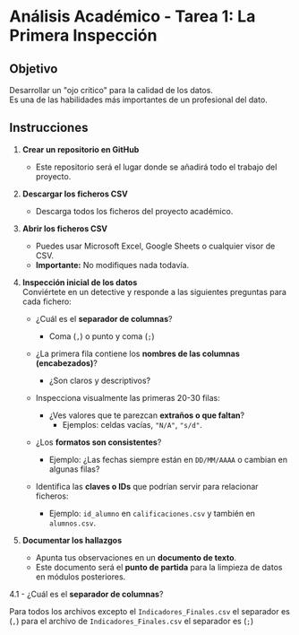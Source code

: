 # Análisis Académico - Tarea 1: La Primera Inspección

## Objetivo
Desarrollar un "ojo crítico" para la calidad de los datos.  
Es una de las habilidades más importantes de un profesional del dato.

## Instrucciones

1. **Crear un repositorio en GitHub**  
   - Este repositorio será el lugar donde se añadirá todo el trabajo del proyecto.

2. **Descargar los ficheros CSV**  
   - Descarga todos los ficheros del proyecto académico.

3. **Abrir los ficheros CSV**  
   - Puedes usar Microsoft Excel, Google Sheets o cualquier visor de CSV.  
   - **Importante:** No modifiques nada todavía.

4. **Inspección inicial de los datos**  
   Conviértete en un detective y responde a las siguientes preguntas para cada fichero:

   - ¿Cuál es el **separador de columnas**?  
     - Coma (`,`) o punto y coma (`;`)  
     
   - ¿La primera fila contiene los **nombres de las columnas (encabezados)**?  
     - ¿Son claros y descriptivos?

   - Inspecciona visualmente las primeras 20-30 filas:  
     - ¿Ves valores que te parezcan **extraños o que faltan**?  
       - Ejemplos: celdas vacías, `"N/A"`, `"s/d"`.

   - ¿Los **formatos son consistentes**?  
     - Ejemplo: ¿Las fechas siempre están en `DD/MM/AAAA` o cambian en algunas filas?

   - Identifica las **claves o IDs** que podrían servir para relacionar ficheros:  
     - Ejemplo: `id_alumno` en `calificaciones.csv` y también en `alumnos.csv`.

5. **Documentar los hallazgos**  
   - Apunta tus observaciones en un **documento de texto**.  
   - Este documento será el **punto de partida** para la limpieza de datos en módulos posteriores.

4.1 - ¿Cuál es el **separador de columnas**?  

Para todos los archivos excepto el `Indicadores_Finales.csv` el separador es (`,`) para el archivo de `Indicadores_Finales.csv` el separador es (`;`)